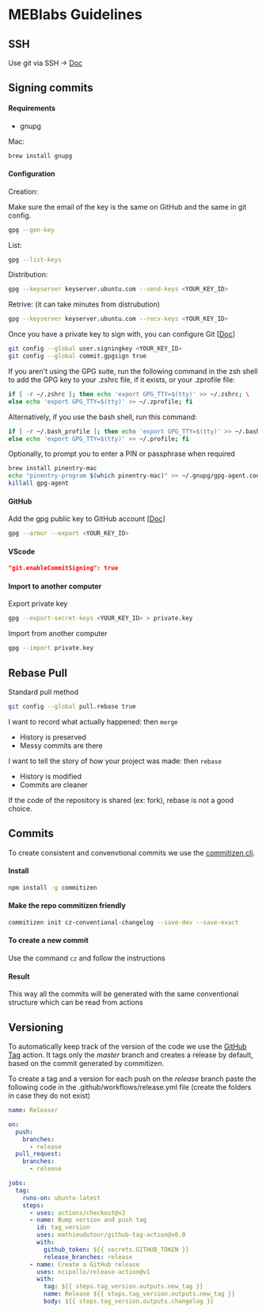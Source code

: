 # MEBlabs Guidelines

## SSH

Use git via SSH -> [Doc](https://docs.github.com/en/authentication/connecting-to-github-with-ssh)

## Signing commits

#### Requirements

- gnupg

Mac: 
```sh
brew install gnupg
```

#### Configuration

Creation: 

Make sure the email of the key is the same on GitHub and the same in git config.
```sh
gpg --gen-key
```

List:
```sh
gpg --list-keys
```

Distribution:
```sh
gpg --keyserver keyserver.ubuntu.com --send-keys <YOUR_KEY_ID>
```

Retrive: (it can take minutes from distrubution)
```sh
gpg --keyserver keyserver.ubuntu.com --recv-keys <YOUR_KEY_ID>
```

Once you have a private key to sign with, you can configure Git [[Doc](https://docs.github.com/en/authentication/managing-commit-signature-verification/telling-git-about-your-signing-key)]
```sh
git config --global user.signingkey <YOUR_KEY_ID>
git config --global commit.gpgsign true
```

If you aren't using the GPG suite, run the following command in the zsh shell to add the GPG key to your .zshrc file, if it exists, or your .zprofile file:

```sh
if [ -r ~/.zshrc ]; then echo 'export GPG_TTY=$(tty)' >> ~/.zshrc; \
else echo 'export GPG_TTY=$(tty)' >> ~/.zprofile; fi
```
Alternatively, if you use the bash shell, run this command:
```sh
if [ -r ~/.bash_profile ]; then echo 'export GPG_TTY=$(tty)' >> ~/.bash_profile; \
else echo 'export GPG_TTY=$(tty)' >> ~/.profile; fi
```

Optionally, to prompt you to enter a PIN or passphrase when required

```sh
brew install pinentry-mac
echo "pinentry-program $(which pinentry-mac)" >> ~/.gnupg/gpg-agent.conf
killall gpg-agent
```

#### GitHub

Add the gpg public key to GitHub account [[Doc](https://docs.github.com/en/enterprise-server@3.1/authentication/managing-commit-signature-verification/checking-for-existing-gpg-keys)]

```sh
gpg --armor --export <YOUR_KEY_ID>
```
#### VScode

```json
"git.enableCommitSigning": true
```

#### Import to another computer

Export private key

```sh
gpg --export-secret-keys <YOUR_KEY_ID> > private.key
```

Import from another computer

```sh
gpg --import private.key
```


## Rebase Pull

Standard pull method

```sh
git config --global pull.rebase true
```

I want to record what actually happened: then `merge` 
- History is preserved
- Messy commits are there

I want to tell the story of how your project was made: then `rebase`
- History is modified 
- Commits are cleaner

If the code of the repository is shared (ex: fork), rebase is not a good choice.

## Commits
To create consistent and convenvtional commits we use the [commitizen cli](https://github.com/commitizen/cz-cli).

#### Install
```sh
npm install -g commitizen
```

#### Make the repo commitizen friendly
```sh
commitizen init cz-conventional-changelog --save-dev --save-exact
```

#### To create a new commit
Use the command `cz` and follow the instructions

#### Result
This way all the commits will be generated with the same conventional structure which can be read from actions

## Versioning
To automatically keep track of the version of the code we use the [GitHub Tag](https://github.com/marketplace/actions/github-tag) action.
It tags only the *master* branch and creates a release by default, based on the commit generated by commitizen.

To create a tag and a version for each push on the *release* branch paste the following code in the .github/workflows/release.yml file (create the folders in case they do not exist)

```yml
name: Releaser

on:
  push:
    branches:
      - release
  pull_request:
    branches:
      - release

jobs:
  tag:
    runs-on: ubuntu-latest
    steps:
      - uses: actions/checkout@v2
      - name: Bump version and push tag
        id: tag_version
        uses: mathieudutour/github-tag-action@v6.0
        with:
          github_token: ${{ secrets.GITHUB_TOKEN }}
          release_branches: release
      - name: Create a GitHub release
        uses: ncipollo/release-action@v1
        with:
          tag: ${{ steps.tag_version.outputs.new_tag }}
          name: Release ${{ steps.tag_version.outputs.new_tag }}
          body: ${{ steps.tag_version.outputs.changelog }}
```
